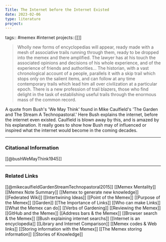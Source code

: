 ```yaml
---
Title: The Internet before the Internet Existed
date: 2023-02-06
type: literature
project:
---
```

tags:: #memex #internet
projects::[[]]


> Wholly new forms of encyclopedias will appear, ready made with a mesh of associative trails running through them, ready to be dropped into the memex and there amplified. The lawyer has at his touch the associated opinions and decisions of his whole experience, and of the experience of friends and authorities… The historian, with a vast chronological account of a people, parallels it with a skip trail which stops only on the salient items, and can follow at any time contemporary trails which lead him all over civilization at a particular epoch. There is a new profession of trail blazers, those who find delight in the task of establishing useful trails through the enormous mass of the common record.

A quote from Bush's 'We May Think' found in Mike Caulfield's 'The Garden and The Stream A Technopastoral.' Here Bush explains the internet, before the internet even existed. Caulfield is blown away by this, and is amazed by his explanation. It really goes to show how Bush may of influenced or inspired what the internet would become in the coming decades.

---
### Citational Information

[[@bushWeMayThink1945]]

---

### Related Links

[[@mikecaulfieldGardenStreamTechnopastoral2015]]
[[Memex Mentality]]
[[Memex Note Summary]]
[[Memex to generate new knowledge]]
[[Federated Wiki]]
[[Intertwining Ideas]]
[[Point of the Memex]]
[[Purpose of the Memex]]
[[Garden]]
[[The Importance of Links]]
[[Who can make Links]]
[[What the Memex can do]]
[[Verbs of Gardening]]
[[Reviewing the Memex]]
[[GitHub and the Memex]]
[[Address bars & the Memex]]
[[Browser search & the Memex]]
[[Bush explaining internet searchs]]
[[Internet is an encyclopedia]]
[[Library and Internet Comparison]]
[[Memex codes & Web links]]
[[Storing information with the Memex]]
[[The Memex storing information]]
[[Stories of Knowledge]]
